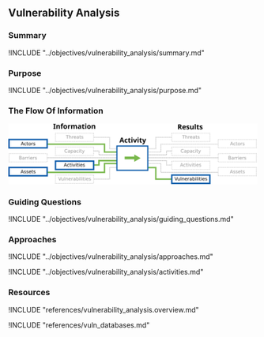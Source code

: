 ## Vulnerability Analysis

### Summary

!INCLUDE "../objectives/vulnerability_analysis/summary.md"

### Purpose

!INCLUDE "../objectives/vulnerability_analysis/purpose.md"

### The Flow Of Information

![Vulnerability Analysis Information Flow](content/images/info_flows/vulnerability_analysis.svg)

### Guiding Questions

!INCLUDE "../objectives/vulnerability_analysis/guiding_questions.md"

### Approaches

!INCLUDE "../objectives/vulnerability_analysis/approaches.md"

!INCLUDE "../objectives/vulnerability_analysis/activities.md"

### Resources

!INCLUDE "references/vulnerability_analysis.overview.md"

!INCLUDE "references/vuln_databases.md"
